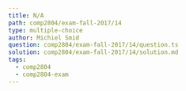 ```yaml
---
title: N/A
path: comp2804/exam-fall-2017/14
type: multiple-choice
author: Michiel Smid
question: comp2804/exam-fall-2017/14/question.ts
solution: comp2804/exam-fall-2017/14/solution.md
tags:
  - comp2804
  - comp2804-exam
---
```

